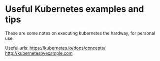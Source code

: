 # Useful Kubernetes examples and tips

These are some notes on executing kubernetes the hardway, for personal use.

Useful urls:
https://kubernetes.io/docs/concepts/
http://kubernetesbyexample.com
